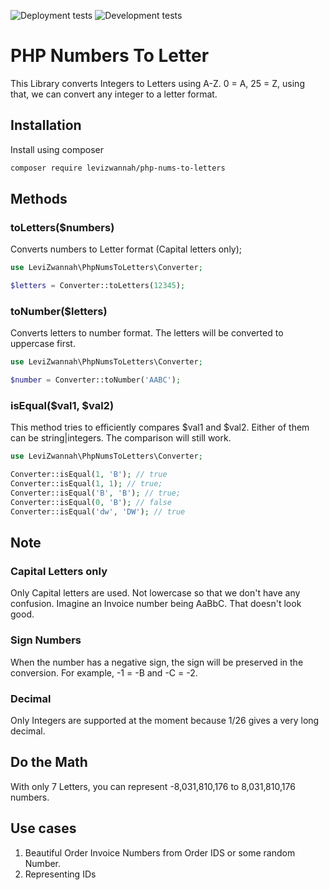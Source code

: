 ![Deployment tests](https://github.com/levizwannah/php-nums-to-letters/actions/workflows/php.yml/badge.svg) ![Development tests](https://github.com/levizwannah/php-nums-to-letters/actions/workflows/develop-php.yml/badge.svg?branch=develop)  
# PHP Numbers To Letter
This Library converts Integers to Letters using A-Z.
0 = A, 25 = Z, using that, we can convert any integer to a letter format.

## Installation
Install using composer
```bash
composer require levizwannah/php-nums-to-letters
```

## Methods
### toLetters($numbers)
Converts numbers to Letter format (Capital letters only);

```php
use LeviZwannah\PhpNumsToLetters\Converter;

$letters = Converter::toLetters(12345);
```

### toNumber($letters)
Converts letters to number format. The letters will be converted to uppercase first. 
```php
use LeviZwannah\PhpNumsToLetters\Converter;

$number = Converter::toNumber('AABC');
```

### isEqual($val1, $val2)
This method tries to efficiently compares $val1 and $val2. Either of them can be string|integers. The comparison will still work.

```php
use LeviZwannah\PhpNumsToLetters\Converter;

Converter::isEqual(1, 'B'); // true
Converter::isEqual(1, 1); // true;
Converter::isEqual('B', 'B'); // true;
Converter::isEqual(0, 'B'); // false
Converter::isEqual('dw', 'DW'); // true
```

## Note
### Capital Letters only
Only Capital letters are used. Not lowercase so that we don't have any confusion. Imagine an Invoice number being AaBbC. That doesn't look good. 

### Sign Numbers
When the number has a negative sign, the sign will be preserved in the conversion. For example,
-1 = -B and -C = -2. 

### Decimal
Only Integers are supported at the moment because 1/26 gives a very long decimal.

## Do the Math
With only 7 Letters, you can represent -8,031,810,176 to 8,031,810,176 numbers.

## Use cases
1. Beautiful Order Invoice Numbers from Order IDS or some random Number.
2. Representing IDs
